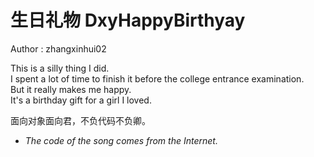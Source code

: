 # 生日礼物  DxyHappyBirthyay
Author : zhangxinhui02  

This is a silly thing I did.  
I spent a lot of time to finish it before the college entrance examination.  
But it really makes me happy.  
It's a birthday gift for a girl I loved.  

面向对象面向君，不负代码不负卿。
  
 * *The code of the song comes from the Internet.*